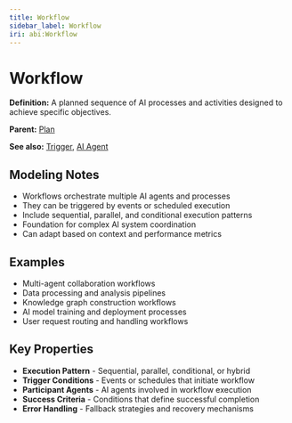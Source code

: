 ```yaml
---
title: Workflow
sidebar_label: Workflow
iri: abi:Workflow
---
```


# Workflow

**Definition:** A planned sequence of AI processes and activities designed to achieve specific objectives.

**Parent:** [Plan](/cco/plan)

**See also:** [Trigger](/abi/trigger), [AI Agent](/abi/ai-agent)

## Modeling Notes

- Workflows orchestrate multiple AI agents and processes
- They can be triggered by events or scheduled execution
- Include sequential, parallel, and conditional execution patterns
- Foundation for complex AI system coordination
- Can adapt based on context and performance metrics

## Examples

- Multi-agent collaboration workflows
- Data processing and analysis pipelines
- Knowledge graph construction workflows
- AI model training and deployment processes
- User request routing and handling workflows

## Key Properties

- **Execution Pattern** - Sequential, parallel, conditional, or hybrid
- **Trigger Conditions** - Events or schedules that initiate workflow
- **Participant Agents** - AI agents involved in workflow execution
- **Success Criteria** - Conditions that define successful completion
- **Error Handling** - Fallback strategies and recovery mechanisms
